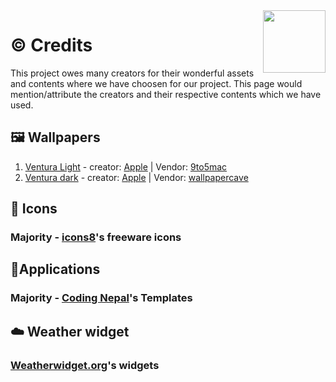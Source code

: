<img align="right" width="100" height="100" src="https://img.icons8.com/fluency/256/creative-commons-all-rights-reserved.png">

# ©️ Credits

This project owes many creators for their wonderful assets and contents where we have choosen for our project. This page would mention/attribute the creators and their respective contents which we have used.

## 🖼️ Wallpapers
1. [Ventura Light](https://9to5mac.com/wp-content/uploads/sites/6/2022/06/macOS-Ventura-wallpaper-1-1.jpg?quality=82&strip=all) - creator: [Apple](https://www.apple.com/) | Vendor: [9to5mac](https://9to5mac.com/)
2. [Ventura dark](https://wallpapercave.com/wp/wp11233324.jpg) - creator: [Apple](https://www.apple.com/) | Vendor: [wallpapercave](https://wallpapercave.com/)

## 🧿 Icons
### Majority - [icons8](https://icons8.com/)'s freeware icons

## 📱Applications
### Majority - [Coding Nepal](https://www.codingnepalweb.com/)'s Templates

## ☁️ Weather widget
### [Weatherwidget.org](https://weatherwidget.org/)'s widgets
